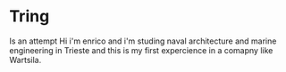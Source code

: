 # Tring
Is an attempt
Hi i'm enrico and i'm studing naval architecture and marine engineering in Trieste and this is my first expercience in a comapny like Wartsila. 
